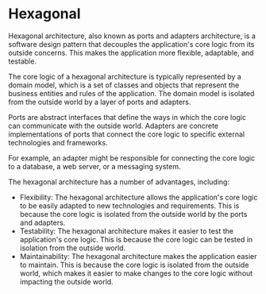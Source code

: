 # Hexagonal

Hexagonal architecture, also known as ports and adapters architecture, is a software design pattern that decouples the application's core logic from its outside concerns. This makes the application more flexible, adaptable, and testable.

The core logic of a hexagonal architecture is typically represented by a domain model, which is a set of classes and objects that represent the business entities and rules of the application. The domain model is isolated from the outside world by a layer of ports and adapters.

Ports are abstract interfaces that define the ways in which the core logic can communicate with the outside world. Adapters are concrete implementations of ports that connect the core logic to specific external technologies and frameworks.

For example, an adapter might be responsible for connecting the core logic to a database, a web server, or a messaging system.

The hexagonal architecture has a number of advantages, including:

- Flexibility: The hexagonal architecture allows the application's core logic to be easily adapted to new technologies and requirements. This is because the core logic is isolated from the outside world by the ports and adapters.
- Testability: The hexagonal architecture makes it easier to test the application's core logic. This is because the core logic can be tested in isolation from the outside world.
- Maintainability: The hexagonal architecture makes the application easier to maintain. This is because the core logic is isolated from the outside world, which makes it easier to make changes to the core logic without impacting the outside world.
